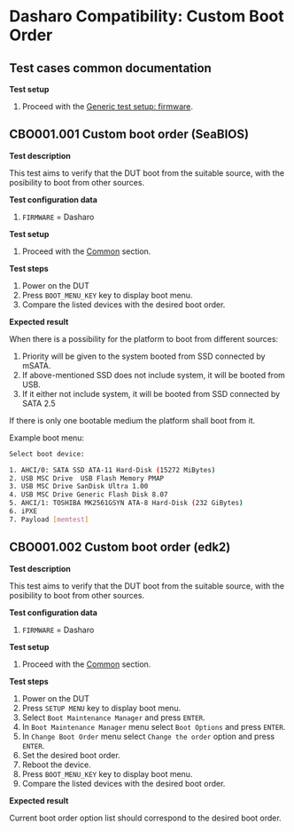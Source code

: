# Dasharo Compatibility: Custom Boot Order

## Test cases common documentation

**Test setup**

1. Proceed with the
    [Generic test setup: firmware](../../generic-test-setup/#firmware).

## CBO001.001 Custom boot order (SeaBIOS)

**Test description**

This test aims to verify that the DUT boot from the suitable source, with the
posibility to boot from other sources.

**Test configuration data**

1. `FIRMWARE` = Dasharo

**Test setup**

1. Proceed with the [Common](#test-cases-common-documentation) section.

**Test steps**

1. Power on the DUT
1. Press `BOOT_MENU_KEY` key to display boot menu.
1. Compare the listed devices with the desired boot order.

**Expected result**

When there is a possibility for the platform to boot from different sources:

1. Priority will be given to the system booted from SSD connected by mSATA.
1. If above-mentioned SSD does not include system, it will be booted from USB.
1. If it either not include system, it will be booted from SSD connected by
SATA 2.5

If there is only one bootable medium the platform shall boot from it.

Example boot menu:

```bash
Select boot device:

1. AHCI/0: SATA SSD ATA-11 Hard-Disk (15272 MiBytes)
2. USB MSC Drive  USB Flash Memory PMAP
3. USB MSC Drive SanDisk Ultra 1.00
4. USB MSC Drive Generic Flash Disk 8.07
5. AHCI/1: TOSHIBA MK2561GSYN ATA-8 Hard-Disk (232 GiBytes)
6. iPXE
7. Payload [memtest]
```

## CBO001.002 Custom boot order (edk2)

**Test description**

This test aims to verify that the DUT boot from the suitable source, with the
posibility to boot from other sources.

**Test configuration data**

1. `FIRMWARE` = Dasharo

**Test setup**

1. Proceed with the [Common](#test-cases-common-documentation) section.

**Test steps**

1. Power on the DUT
1. Press `SETUP MENU` key to display boot menu.
1. Select `Boot Maintenance Manager` and press `ENTER`.
1. In `Boot Maintenance Manager` menu select `Boot Options` and press `ENTER`.
1. In `Change Boot Order` menu select `Change the order` option and press
    `ENTER`.
1. Set the desired boot order.
1. Reboot the device.
1. Press `BOOT_MENU_KEY` key to display boot menu.
1. Compare the listed devices with the desired boot order.

**Expected result**

Current boot order option list should correspond to the desired boot order.
